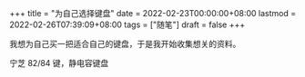 +++
title = "为自己选择键盘"
date = 2022-02-23T00:00:00+08:00
lastmod = 2022-02-26T07:39:09+08:00
tags = ["随笔"]
draft = false
+++

我想为自己买一把适合自己的键盘，于是我开始收集想关的资料。

宁芝 82/84 键，静电容键盘